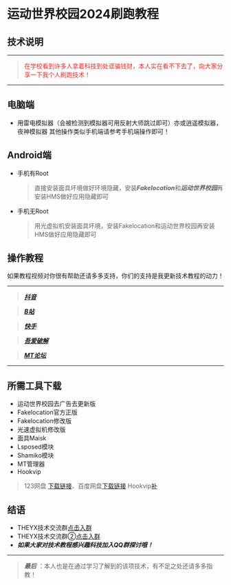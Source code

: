 # 运动世界校园2024刷跑教程

## 技术说明

---

> <font color="#ec2b24">在学校看到许多人拿着科技到处诓骗钱财，本人实在看不下去了，向大家分享一下我个人刷跑技术！</font>

---

## 电脑端

- 用雷电模拟器（会被检测到模拟器可用反射大师跳过即可）亦或逍遥模拟器，夜神模拟器
  其他操作类似手机端请参考手机端操作即可！

## Android端

- 手机有Root
  > 直接安装面具坏境做好环境隐藏，安装***Fakelocation***和***运动世界校园***再安装HMS做好应用隐藏即可
  >
- 手机无Root
  > 用光虚拟机安装面具坏境，安装Fakelocation和运动世界校园再安装HMS做好应用隐藏即可
  >

## 操作教程

如果教程视频对你很有帮助还请多多支持，你们的支持是我更新技术教程的动力！

---
> [***抖音***]()

> [***B站***](https://)

> [***快手***](https://)

> [***吾爱破解***](https://)

> [***MT论坛***](https://)

---
## 所需工具下载

- 运动世界校园去广告去更新版 
- Fakelocation官方正版
- Fakelocation修改版
- 光速虚拟机修改版
- 面具Maisk
- Lsposed模块
- Shamiko模块
- MT管理器
- Hookvip

> 123网盘 [下载链接](https://www.123pan.com/s/NbrUVv-kna6d.html)、百度网盘[下载链接](暂时没有) Hookvip[补](https://www.123pan.com/s/NbrUVv-ona6d.html)

## 结语

- THEYX技术交流群[点击入群](http://qm.qq.com/cgi-bin/qm/qr?_wv=1027&k=pYluVaItjyOrQKOlPVv8Sxcq6J4ym9-I&authKey=07%2FBIPfgvgHIYbm6kkNWv%2BoCDc04wXILh7mV5SiClYfw3lo%2BwjRnLjUF8uzryP1G&noverify=0&group_code=541233272)
- THEYX技术交流群②[点击入群](http://qm.qq.com/cgi-bin/qm/qr?_wv=1027&k=pYluVaItjyOrQKOlPVv8Sxcq6J4ym9-I&authKey=07%2FBIPfgvgHIYbm6kkNWv%2BoCDc04wXILh7mV5SiClYfw3lo%2BwjRnLjUF8uzryP1G&noverify=0&group_code=518925650)
- ***如果大家对技术教程感兴趣科技加入QQ群探讨哦！***

---

> ***最后*** ：本人也是在通过学习了解到的该项技术，有不足之处还请多多指教！
